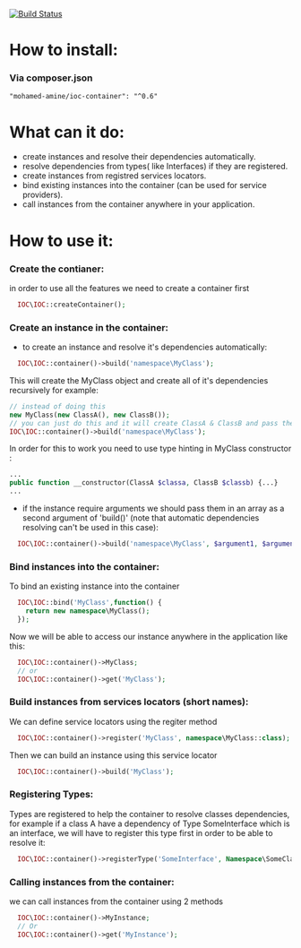 [![Build Status](https://travis-ci.org/MohamedAmine-C/IOC-Container.svg?branch=master)](https://travis-ci.org/MohamedAmine-C/IOC-Container)

# How to install:
### Via composer.json
``` "mohamed-amine/ioc-container": "^0.6" ```
# What can it do:

- create instances and resolve their dependencies automatically.
- resolve dependencies from types( like Interfaces) if they are registered.
- create instances from registred services locators.
- bind existing instances into the container (can be used for service providers).
- call instances from the container anywhere in your application.

# How to use it:
### Create the contianer:
in order to use all the features we need to create a container first
```php
  IOC\IOC::createContainer();
```
### Create an instance in the container:
- to create an instance and resolve it's dependencies automatically:
```php
  IOC\IOC::container()->build('namespace\MyClass');
```
  This will create the MyClass object and create all of it's dependencies recursively for example:
  ```php
  // instead of doing this
  new MyClass(new ClassA(), new ClassB());
  // you can just do this and it will create ClassA & ClassB and pass them automatically
  IOC\IOC::container()->build('namespace\MyClass');
  ```
  In order for this to work you need to use type hinting in MyClass constructor :
  ```php
  ...
  public function __constructor(ClassA $classa, ClassB $classb) {...}
  ...
  ```
- if the instance require arguments we should pass them in an array as a second argument of 'build()' (note that automatic dependencies resolving can't be used in this case):
```php
  IOC\IOC::container()->build('namespace\MyClass', $argument1, $argument2);
```

### Bind instances into the container:
To bind an existing instance into the container
```php
  IOC\IOC::bind('MyClass',function() {
    return new namespace\MyClass();
  });
```
Now we will be able to access our instance anywhere in the application like this:
```php
  IOC\IOC::container()->MyClass;
  // or 
  IOC\IOC::container()->get('MyClass');
```

### Build instances from services locators (short names):

We can define service locators using the regiter method
```php
  IOC\IOC::container()->register('MyClass', namespace\MyClass::class);
```
Then we can build an instance using this service locator
```php
  IOC\IOC::container()->build('MyClass');
```

### Registering Types:
Types are registered to help the container to resolve classes dependencies,
for example if a class A have a dependency of Type SomeInterface which is an interface,
we will have to register this type first in order to be able to resolve it:
```php
  IOC\IOC::container()->registerType('SomeInterface', Namespace\SomeClass::class);
```

### Calling instances from the container:
we can call instances from the container using 2 methods
```php
  IOC\IOC::container()->MyInstance;
  // Or
  IOC\IOC::container()->get('MyInstance');
```
